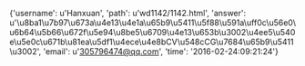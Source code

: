 {'username': u'Hanxuan', 'path': u'wd1142/1142.html', 'answer': u'\u8ba1\u7b97\u673a\u4e13\u4e1a\u65b9\u5411\u5f88\u591a\uff0c\u56e0\u6b64\u5b66\u672f\u5e94\u8be5\u6709\u4e13\u653b\u3002\u4ee5\u540e\u5e0c\u671b\u81ea\u5df1\u4ece\u4e8bCV\u548cCG\u7684\u65b9\u5411\u3002', 'email': u'305796474@qq.com', 'time': '2016-02-24:09:21:24'}